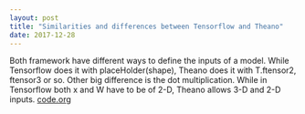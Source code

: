 ```yaml
---
layout: post
title: "Similarities and differences between Tensorflow and Theano"
date: 2017-12-28
---
```


Both framework have different ways to define the inputs of a model. While Tensorflow does it with placeHolder(shape), Theano does it with T.ftensor2, ftensor3 or so.
Other big difference is the dot multiplication. While in Tensorflow both x and W have to be of 2-D, Theano allows 3-D and 2-D inputs.
 [code.org](https://code.org/) 